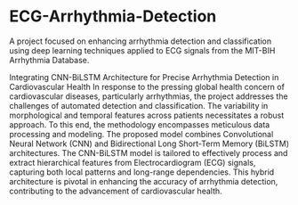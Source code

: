 # ECG-Arrhythmia-Detection
A project focused on enhancing arrhythmia detection and classification using deep learning techniques applied to ECG signals from the MIT-BIH Arrhythmia Database.

Integrating CNN-BiLSTM Architecture for Precise Arrhythmia Detection in Cardiovascular Health
In response to the pressing global health concern of cardiovascular diseases, particularly arrhythmias, the project addresses the challenges of automated detection and classification. The variability in morphological and temporal features across patients necessitates a robust approach. To this end, the methodology encompasses meticulous data processing and modeling. The proposed model combines Convolutional Neural Network (CNN) and Bidirectional Long Short-Term Memory (BiLSTM) architectures. The CNN-BiLSTM model is tailored to effectively process and extract hierarchical features from Electrocardiogram (ECG) signals, capturing both local patterns and long-range dependencies. This hybrid architecture is pivotal in enhancing the accuracy of arrhythmia detection, contributing to the advancement of cardiovascular health.
